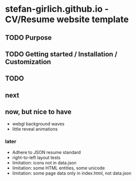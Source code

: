 # stefan-girlich.github.io - CV/Resume website template

## TODO Purpose

## TODO Getting started / Installation / Customization

## TODO

## next

## now, but nice to have

- webgl background waves
- little reveal animations

### later

- Adhere to JSON resume standard
- right-to-left layout tests
- limitation: icons not in data.json
- limitation: some HTML entities, some unicode
- limitation: some page data only in index.html, not data.json
